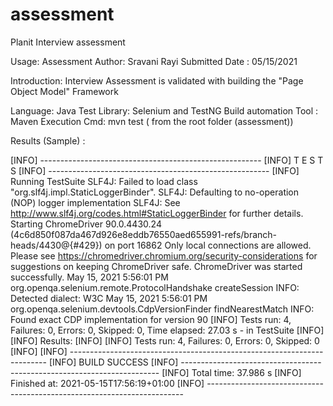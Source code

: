 # assessment
Planit Interview assessment

Usage: Assessment
Author: Sravani Rayi
Submitted Date : 05/15/2021

Introduction:  Interview Assessment is validated with building the "Page Object Model" Framework

Language: Java
Test Library: Selenium and TestNG
Build automation Tool : Maven
Execution Cmd: mvn test ( from the root folder (assessment))

Results (Sample) :

[INFO] -------------------------------------------------------
[INFO]  T E S T S
[INFO] -------------------------------------------------------
[INFO] Running TestSuite
SLF4J: Failed to load class "org.slf4j.impl.StaticLoggerBinder".
SLF4J: Defaulting to no-operation (NOP) logger implementation
SLF4J: See http://www.slf4j.org/codes.html#StaticLoggerBinder for further details.
Starting ChromeDriver 90.0.4430.24 (4c6d850f087da467d926e8eddb76550aed655991-refs/branch-heads/4430@{#429}) on port 16862
Only local connections are allowed.
Please see https://chromedriver.chromium.org/security-considerations for suggestions on keeping ChromeDriver safe.
ChromeDriver was started successfully.
May 15, 2021 5:56:01 PM org.openqa.selenium.remote.ProtocolHandshake createSession
INFO: Detected dialect: W3C
May 15, 2021 5:56:01 PM org.openqa.selenium.devtools.CdpVersionFinder findNearestMatch
INFO: Found exact CDP implementation for version 90
[INFO] Tests run: 4, Failures: 0, Errors: 0, Skipped: 0, Time elapsed: 27.03 s - in TestSuite
[INFO] 
[INFO] Results:
[INFO] 
[INFO] Tests run: 4, Failures: 0, Errors: 0, Skipped: 0
[INFO] 
[INFO] ------------------------------------------------------------------------
[INFO] BUILD SUCCESS
[INFO] ------------------------------------------------------------------------
[INFO] Total time:  37.986 s
[INFO] Finished at: 2021-05-15T17:56:19+01:00
[INFO] ------------------------------------------------------------------------

